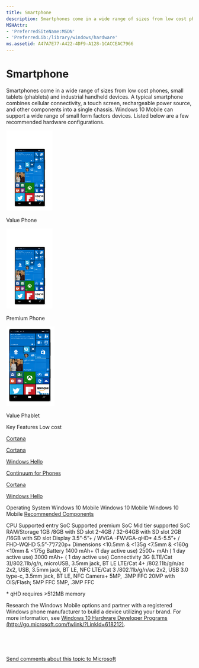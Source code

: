 ```yaml
---
title: Smartphone
description: Smartphones come in a wide range of sizes from low cost phones, small tablets (phablets) and industrial handheld devices.
MSHAttr:
- 'PreferredSiteName:MSDN'
- 'PreferredLib:/library/windows/hardware'
ms.assetid: A47A7E77-A422-4DF9-A128-1CACCEAC7966
---
```


# Smartphone


Smartphones come in a wide range of sizes from low cost phones, small tablets (phablets) and industrial handheld devices. A typical smartphone combines cellular connectivity, a touch screen, rechargeable power source, and other components into a single chassis. Windows 10 Mobile can support a wide range of small form factors devices. Listed below are a few recommended hardware configurations.

![](images/phone.png)

Value Phone

![](images/phone.png)

Premium Phone

![](images/phablet.png)

Value Phablet

Key Features
Low cost

[Cortana](../device-experiences/cortana.md)

[Cortana](../device-experiences/cortana.md)

[Windows Hello](../device-experiences/windows-hello.md)

[Continuum for Phones](../device-experiences/continuum-phone.md)

[Cortana](../device-experiences/cortana.md)

[Windows Hello](../device-experiences/windows-hello.md)

Operating System
Windows 10 Mobile
Windows 10 Mobile
Windows 10 Mobile
[Recommended Components](../component-guidelines/index.md)

CPU
Supported entry SoC
Supported premium SoC
Mid tier supported SoC
RAM/Storage
1GB /8GB with SD slot
2-4GB / 32-64GB with SD slot
2GB /16GB with SD slot
Display
3.5”-5”+ / WVGA -FWVGA-qHD\*
4.5-5.5”+ / FHD-WQHD
5.5”-7”/720p+
Dimensions
&lt;10.5mm & &lt;135g
&lt;7.5mm & &lt;160g
&lt;10mm & &lt;175g
Battery
1400 mAh+ (1 day active use)
2500+ mAh ( 1 day active use)
3000 mAh+ ( 1 day active use)
Connectivity
3G (LTE/Cat 3)/802.11b/g/n, microUSB, 3.5mm jack, BT LE
LTE/Cat 4+ /802.11b/g/n/ac 2x2, USB, 3.5mm jack, BT LE, NFC
LTE/Cat 3 /802.11b/g/n/ac 2x2, USB 3.0 type-c, 3.5mm jack, BT LE, NFC
Camera+
5MP, .3MP FFC
20MP with OIS/Flash; 5MP FFC
5MP, .3MP FFC
 

\* qHD requires &gt;512MB memory

Research the Windows Mobile options and partner with a registered Windows phone manufacturer to build a device utilizing your brand. For more information, see [Windows 10 Hardware Developer Programs (http://go.microsoft.com/fwlink/?LinkId=618212)](http://go.microsoft.com/fwlink/?LinkId=618212).

 

 

[Send comments about this topic to Microsoft](mailto:wsddocfb@microsoft.com?subject=Documentation%20feedback%20%5Bp_WEG_Hardware\p_weg_hardware%5D:%20Smartphone%20%20RELEASE:%20%285/9/2016%29&body=%0A%0APRIVACY%20STATEMENT%0A%0AWe%20use%20your%20feedback%20to%20improve%20the%20documentation.%20We%20don't%20use%20your%20email%20address%20for%20any%20other%20purpose,%20and%20we'll%20remove%20your%20email%20address%20from%20our%20system%20after%20the%20issue%20that%20you're%20reporting%20is%20fixed.%20While%20we're%20working%20to%20fix%20this%20issue,%20we%20might%20send%20you%20an%20email%20message%20to%20ask%20for%20more%20info.%20Later,%20we%20might%20also%20send%20you%20an%20email%20message%20to%20let%20you%20know%20that%20we've%20addressed%20your%20feedback.%0A%0AFor%20more%20info%20about%20Microsoft's%20privacy%20policy,%20see%20http://privacy.microsoft.com/default.aspx. "Send comments about this topic to Microsoft")




